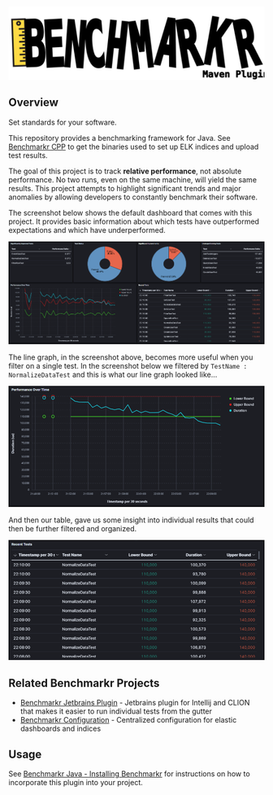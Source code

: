 ![](images/BenchmarkrMavenPlugin.svg)

## Overview

Set standards for your software.

This repository provides a benchmarking framework for Java. See [Benchmarkr CPP](https://github.com/tnweiss/Benchmarkr-cpp)
to get the binaries used to set up ELK indices and upload test results.

The goal of this project is to track **relative performance**, not absolute performance. No two runs, even on the same machine,
will yield the same results. This project attempts to highlight significant trends and major anomalies by allowing
developers to constantly benchmark their software.

The screenshot below shows the default dashboard that comes with this project. It provides basic information about
which tests have outperformed expectations and which have underperformed.

![](https://github.com/tnweiss/Benchmarkr-cpp/raw/master/images/BenchmarkrDashboard.PNG)

The line graph, in the screenshot above, becomes more useful when you filter on a single test. In the screenshot below
we filtered by `TestName : NormalizeDataTest` and this is what our line graph looked like...

![](https://github.com/tnweiss/Benchmarkr-cpp/raw/master/images/BenchmarkrDashboardLineGraph.PNG)

And then our table, gave us some insight into individual results that could then be further filtered and organized.

![](https://github.com/tnweiss/Benchmarkr-cpp/raw/master/images/BenchmarkrDashboardTable.PNG)

## Related Benchmarkr Projects

- [Benchmarkr Jetbrains Plugin](https://github.com/tnweiss/benchmarkr-jetbrains-plugin) -
  Jetbrains plugin for Intellij and CLION that makes it easier to run individual tests from the gutter
- [Benchmarkr Configuration](https://github.com/tnweiss/benchmarkr-configuration) -
  Centralized configuration for elastic dashboards and indices

## Usage

See [Benchmarkr Java - Installing Benchmarkr](https://github.com/tnweiss/benchmarkr-java#installing-benchmarkr) 
for instructions on how to incorporate this plugin into your project.
